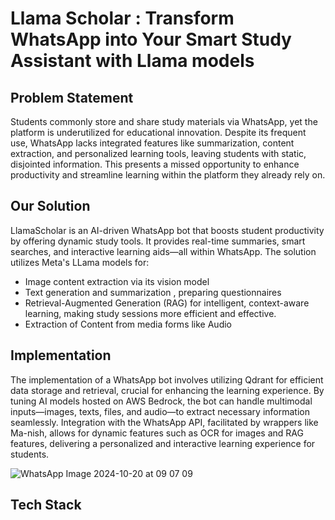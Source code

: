 # Llama Scholar : Transform WhatsApp into Your Smart Study Assistant with Llama models

## Problem Statement

Students commonly store and share study materials via WhatsApp, yet the platform is underutilized for educational innovation. Despite its frequent use, WhatsApp lacks integrated features like summarization, content extraction, and personalized learning tools, leaving students with static, disjointed information. This presents a missed opportunity to enhance productivity and streamline learning within the platform they already rely on.

## Our Solution

LlamaScholar is an AI-driven WhatsApp bot that boosts student productivity by offering dynamic study tools. It provides real-time summaries, smart searches, and interactive learning aids—all within WhatsApp. The solution utilizes Meta's LLama models for:
- Image content extraction via its vision model
- Text generation and summarization , preparing questionnaires 
- Retrieval-Augmented Generation (RAG) for intelligent, context-aware learning, making study sessions more efficient and effective.
-  Extraction of Content from media forms like Audio 

## Implementation

The implementation of a WhatsApp bot involves utilizing Qdrant for efficient data storage and retrieval, crucial for enhancing the learning experience. By tuning AI models hosted on AWS Bedrock, the bot can handle multimodal inputs—images, texts, files, and audio—to extract necessary information seamlessly. Integration with the WhatsApp API, facilitated by wrappers like Ma-nish, allows for dynamic features such as OCR for images and RAG features, delivering a personalized and interactive learning experience for students.

![WhatsApp Image 2024-10-20 at 09 07 09](https://github.com/user-attachments/assets/743bb59f-080c-4de3-8970-c3d15aa60337)

## Tech Stack


